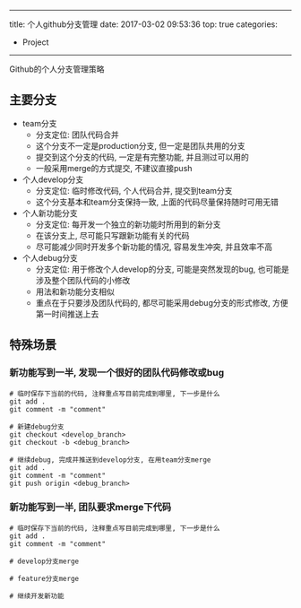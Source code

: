 ----
title: 个人github分支管理
date: 2017-03-02 09:53:36
top: true
categories:
- Project
----
Github的个人分支管理策略

## 主要分支
- team分支
  - 分支定位: 团队代码合并
  - 这个分支不一定是production分支, 但一定是团队共用的分支
  - 提交到这个分支的代码, 一定是有完整功能, 并且测过可以用的
  - 一般采用merge的方式提交, 不建议直接push
- 个人develop分支
  - 分支定位: 临时修改代码, 个人代码合并, 提交到team分支
  - 这个分支基本和team分支保持一致, 上面的代码尽量保持随时可用无错
- 个人新功能分支
  - 分支定位: 每开发一个独立的新功能时所用到的新分支
  - 在该分支上, 尽可能只写跟新功能有关的代码
  - 尽可能减少同时开发多个新功能的情况, 容易发生冲突, 并且效率不高
- 个人debug分支
  - 分支定位: 用于修改个人develop的分支, 可能是突然发现的bug, 也可能是涉及整个团队代码的小修改
  - 用法和新功能分支相似
  - 重点在于只要涉及团队代码的, 都尽可能采用debug分支的形式修改, 方便第一时间推送上去

## 特殊场景
### 新功能写到一半, 发现一个很好的团队代码修改或bug
```
# 临时保存下当前的代码, 注释重点写目前完成到哪里, 下一步是什么
git add .
git comment -m "comment"

# 新建debug分支
git checkout <develop_branch>
git checkout -b <debug_branch>

# 继续debug, 完成并推送到develop分支, 在用team分支merge
git add .
git comment -m "comment"
git push origin <debug_branch>
```

### 新功能写到一半, 团队要求merge下代码
```
# 临时保存下当前的代码, 注释重点写目前完成到哪里, 下一步是什么
git add .
git comment -m "comment"

# develop分支merge

# feature分支merge

# 继续开发新功能
```

